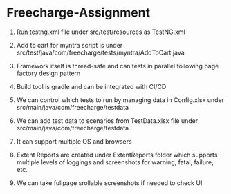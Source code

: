 # Freecharge-Assignment

1. Run testng.xml file under src/test/resources as TestNG.xml
2. Add to cart for myntra script is under src/test/java/com/freecharge/tests/myntra/AddToCart.java

3. Framework itself is thread-safe and can tests in parallel following page factory design pattern
4. Build tool is gradle and can be integrated with CI/CD
5. We can control which tests to run by managing data in Config.xlsx under src/main/java/com/freecharge/testdata
6. We can add test data to scenarios from TestData.xlsx file under src/main/java/com/freecharge/testdata
7. It can support multiple OS and browsers
8. Extent Reports are created under ExtentReports folder which supports multiple levels of loggings and screenshots for warning, fatal, failure, etc.
9. We can take fullpage srollable screenshots if needed to check UI
